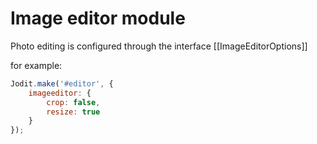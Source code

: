 # Image editor module

Photo editing is configured through the interface [[ImageEditorOptions]]

for example:

```js
Jodit.make('#editor', {
	imageeditor: {
		crop: false,
		resize: true
	}
});
```
